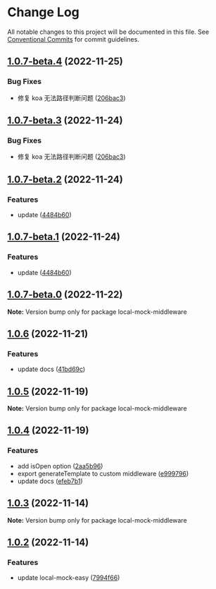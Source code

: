 # Change Log

All notable changes to this project will be documented in this file. See [Conventional Commits](https://conventionalcommits.org) for commit guidelines.

## [1.0.7-beta.4](https://github.com/vigory/local-mock-core/compare/local-mock-middleware@1.0.7-beta.2...local-mock-middleware@1.0.7-beta.4) (2022-11-25)

### Bug Fixes

- 修复 koa 无法路径判断问题 ([206bac3](https://github.com/vigory/local-mock-core/commit/206bac358e83be8c3d9cc06fee94cdd3db866692))

## [1.0.7-beta.3](https://github.com/vigory/local-mock-core/compare/local-mock-middleware@1.0.7-beta.2...local-mock-middleware@1.0.7-beta.3) (2022-11-24)

### Bug Fixes

- 修复 koa 无法路径判断问题 ([206bac3](https://github.com/vigory/local-mock-core/commit/206bac358e83be8c3d9cc06fee94cdd3db866692))

## [1.0.7-beta.2](https://github.com/vigory/local-mock-core/compare/local-mock-middleware@1.0.7-beta.0...local-mock-middleware@1.0.7-beta.2) (2022-11-24)

### Features

- update ([4484b60](https://github.com/vigory/local-mock-core/commit/4484b60a57704bfd280232311ed42c68fb99673f))

## [1.0.7-beta.1](https://github.com/vigory/local-mock-core/compare/local-mock-middleware@1.0.7-beta.0...local-mock-middleware@1.0.7-beta.1) (2022-11-24)

### Features

- update ([4484b60](https://github.com/vigory/local-mock-core/commit/4484b60a57704bfd280232311ed42c68fb99673f))

## [1.0.7-beta.0](https://github.com/vigory/local-mock-core/compare/local-mock-middleware@1.0.6...local-mock-middleware@1.0.7-beta.0) (2022-11-22)

**Note:** Version bump only for package local-mock-middleware

## [1.0.6](https://github.com/vigory/local-mock-core/compare/local-mock-middleware@1.0.5...local-mock-middleware@1.0.6) (2022-11-21)

### Features

- update docs ([41bd69c](https://github.com/vigory/local-mock-core/commit/41bd69c2237dc82c2d28f8dd11d7a47efe4a081d))

## [1.0.5](https://github.com/vigory/local-mock-core/compare/local-mock-middleware@1.0.4...local-mock-middleware@1.0.5) (2022-11-19)

**Note:** Version bump only for package local-mock-middleware

## [1.0.4](https://github.com/redstar08/local-mock-core/compare/local-mock-middleware@1.0.3...local-mock-middleware@1.0.4) (2022-11-19)

### Features

- add isOpen option ([2aa5b96](https://github.com/redstar08/local-mock-core/commit/2aa5b96f4dbf85bbe5bd9cf5413b89ac1455d891))
- export generateTemplate to custom middleware ([e999796](https://github.com/redstar08/local-mock-core/commit/e9997965391b8740ff9dc7908d44457e0d739cc5))
- update docs ([efeb7b1](https://github.com/redstar08/local-mock-core/commit/efeb7b1d0a7fae9bf7d6aed545dec825728291a0))

## [1.0.3](https://github.com/redstar08/local-mock-core/compare/local-mock-middleware@1.0.2...local-mock-middleware@1.0.3) (2022-11-14)

**Note:** Version bump only for package local-mock-middleware

## [1.0.2](https://github.com/redstar08/local-mock-core/compare/local-mock-middleware@1.0.1...local-mock-middleware@1.0.2) (2022-11-14)

### Features

- update local-mock-easy ([7994f66](https://github.com/redstar08/local-mock-core/commit/7994f663e425a0608a502f676e2c3f111186df35))
